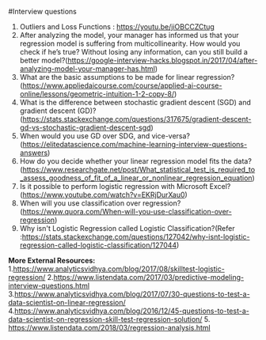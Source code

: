 #Interview questions
1. Outliers and Loss Functions : https://youtu.be/jiOBCCZCtug
2. After analyzing the model, your manager has informed us that your regression model is suffering from multicollinearity. How would you check if he’s true? Without losing any information, can you still build a better model?(https://google-interview-hacks.blogspot.in/2017/04/after-analyzing-model-your-manager-has.html)
3. What are the basic assumptions to be made for linear regression?(https://www.appliedaicourse.com/course/applied-ai-course-online/lessons/geometric-intuition-1-2-copy-8/)
4. What is the difference between stochastic gradient descent (SGD) and gradient descent (GD)?(https://stats.stackexchange.com/questions/317675/gradient-descent-gd-vs-stochastic-gradient-descent-sgd)
5. When would you use GD over SDG, and vice-versa?(https://elitedatascience.com/machine-learning-interview-questions-answers)
6. How do you decide whether your linear regression model fits the data?(https://www.researchgate.net/post/What_statistical_test_is_required_to_assess_goodness_of_fit_of_a_linear_or_nonlinear_regression_equation)
7. Is it possible to perform logistic regression with Microsoft Excel?(https://www.youtube.com/watch?v=EKRjDurXau0)
8. When will you use classification over regression?(https://www.quora.com/When-will-you-use-classification-over-regression)
9. Why isn't Logistic Regression called Logistic Classification?(Refer :https://stats.stackexchange.com/questions/127042/why-isnt-logistic-regression-called-logistic-classification/127044)


**More  External Resources:**
1.https://www.analyticsvidhya.com/blog/2017/08/skilltest-logistic-regression/
2.https://www.listendata.com/2017/03/predictive-modeling-interview-questions.html
3.https://www.analyticsvidhya.com/blog/2017/07/30-questions-to-test-a-data-scientist-on-linear-regression/ 4.https://www.analyticsvidhya.com/blog/2016/12/45-questions-to-test-a-data-scientist-on-regression-skill-test-regression-solution/
5. https://www.listendata.com/2018/03/regression-analysis.html
